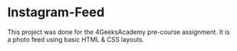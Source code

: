 # Instagram-Feed

This project was done for the 4GeeksAcademy pre-course assignment. It is a photo feed using basic HTML & CSS layouts.

